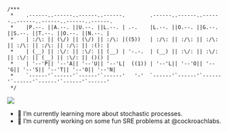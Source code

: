 ```
/***
 *    .------..------..------..------.        .------..------..------..------..------..------..------.
 *    |P.--. ||A.--. ||U.--. ||L.--. | .-.    |L.--. ||O.--. ||G.--. ||S.--. ||T.--. ||O.--. ||N.--. |
 *    | :/\: || (\/) || (\/) || :/\: |((5))   | :/\: || :/\: || :/\: || :/\: || :/\: || :/\: || :(): |
 *    | (__) || :\/: || :\/: || (__) | '-.-.  | (__) || :\/: || :\/: || :\/: || (__) || :\/: || ()() |
 *    | '--'P|| '--'A|| '--'U|| '--'L|  ((1)) | '--'L|| '--'O|| '--'G|| '--'S|| '--'T|| '--'O|| '--'N|
 *    `------'`------'`------'`------'   '-'  `------'`------'`------'`------'`------'`------'`------'
 */
```

<html>
  <body>
    <img src="https://media.giphy.com/media/l3fQnAa8cHBgzVQFq/giphy.gif" ></img>
  </body>
</html>

- 🌱 I’m currently learning more about stochastic processes.
- 👷 I’m currently working on some fun SRE problems at @cockroachlabs.
